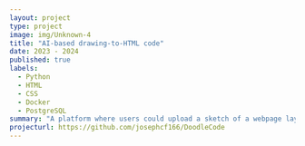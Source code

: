 ```yaml
---
layout: project
type: project
image: img/Unknown-4
title: "AI-based drawing-to-HTML code"
date: 2023 - 2024
published: true
labels:
  - Python
  - HTML
  - CSS
  - Docker
  - PostgreSQL
summary: "A platform where users could upload a sketch of a webpage layout, and the system would generate working HTML and CSS code based on the visual input. containerised with Docker"
projecturl: https://github.com/josephcf166/DoodleCode
---
```


